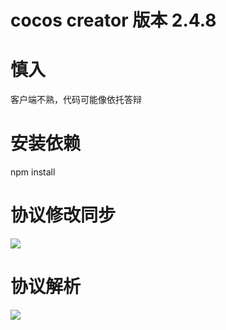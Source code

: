 # cocos creator 版本 2.4.8

# 慎入
客户端不熟，代码可能像依托答辩

# 安装依赖
npm install

# 协议修改同步
![](img/skynet_fly_word/other/chinese_chess_proto.png)

# 协议解析
![](img/skynet_fly_word/other/chinese_chess_proto2.png)